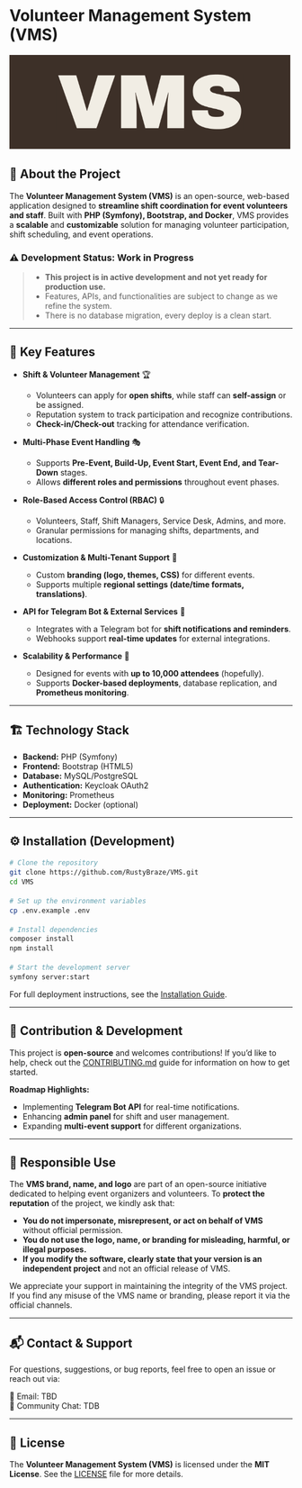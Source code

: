# Volunteer Management System (VMS)

![VMS Logo](docs/assets/vms_logo_small_500.png)

## 🚀 About the Project

The **Volunteer Management System (VMS)** is an open-source, web-based application designed to **streamline shift coordination for event volunteers and staff**. Built with **PHP (Symfony), Bootstrap, and Docker**, VMS provides a **scalable** and **customizable** solution for managing volunteer participation, shift scheduling, and event operations.

### ⚠️ Development Status: **Work in Progress**
> - **This project is in active development and not yet ready for production use.**  
> - Features, APIs, and functionalities are subject to change as we refine the system.
> - There is no database migration, every deploy is a clean start.

---

## 🎯 Key Features
- **Shift & Volunteer Management** 🏆
  - Volunteers can apply for **open shifts**, while staff can **self-assign** or be assigned.
  - Reputation system to track participation and recognize contributions.
  - **Check-in/Check-out** tracking for attendance verification.

- **Multi-Phase Event Handling** 🎭
  - Supports **Pre-Event, Build-Up, Event Start, Event End, and Tear-Down** stages.
  - Allows **different roles and permissions** throughout event phases.

- **Role-Based Access Control (RBAC)** 🔒
  - Volunteers, Staff, Shift Managers, Service Desk, Admins, and more.
  - Granular permissions for managing shifts, departments, and locations.

- **Customization & Multi-Tenant Support** 🎨
  - Custom **branding (logo, themes, CSS)** for different events.
  - Supports multiple **regional settings (date/time formats, translations)**.

- **API for Telegram Bot & External Services** 🤖
  - Integrates with a Telegram bot for **shift notifications and reminders**.
  - Webhooks support **real-time updates** for external integrations.

- **Scalability & Performance** 🚀
  - Designed for events with **up to 10,000 attendees** (hopefully).
  - Supports **Docker-based deployments**, database replication, and **Prometheus monitoring**.

---

## 🏗️ Technology Stack
- **Backend:** PHP (Symfony)
- **Frontend:** Bootstrap (HTML5)
- **Database:** MySQL/PostgreSQL
- **Authentication:** Keycloak OAuth2
- **Monitoring:** Prometheus
- **Deployment:** Docker (optional)

---

## ⚙️ Installation (Development)
```bash
# Clone the repository
git clone https://github.com/RustyBraze/VMS.git
cd VMS

# Set up the environment variables
cp .env.example .env

# Install dependencies
composer install
npm install

# Start the development server
symfony server:start
```

For full deployment instructions, see the [Installation Guide](docs/INSTALLATION.md).

---

## 🔄 Contribution & Development
This project is **open-source** and welcomes contributions! If you’d like to help, check out the [CONTRIBUTING.md](docs/CONTRIBUTING.md) guide for information on how to get started.

**Roadmap Highlights:**
- Implementing **Telegram Bot API** for real-time notifications.
- Enhancing **admin panel** for shift and user management.
- Expanding **multi-event support** for different organizations.

---

## 📜 Responsible Use
The **VMS brand, name, and logo** are part of an open-source initiative dedicated to helping event organizers and volunteers. To **protect the reputation** of the project, we kindly ask that:
- **You do not impersonate, misrepresent, or act on behalf of VMS** without official permission.
- **You do not use the logo, name, or branding for misleading, harmful, or illegal purposes.**
- **If you modify the software, clearly state that your version is an independent project** and not an official release of VMS.

We appreciate your support in maintaining the integrity of the VMS project. If you find any misuse of the VMS name or branding, please report it via the official channels.

---

## 📬 Contact & Support
For questions, suggestions, or bug reports, feel free to open an issue or reach out via:

📧 Email: TBD<br>
💬 Community Chat: TDB

---

## 📜 License
The **Volunteer Management System (VMS)** is licensed under the **MIT License**. See the [LICENSE](LICENSE) file for more details.

